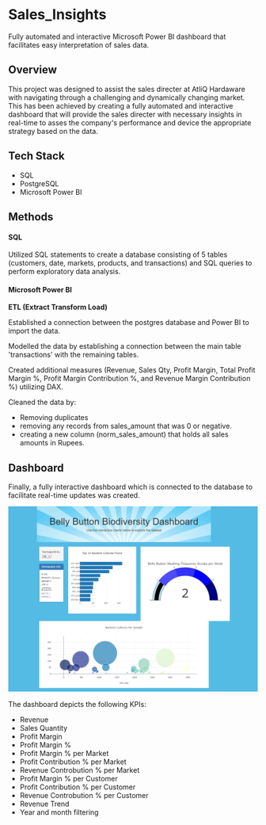 # **Sales_Insights**
Fully automated and interactive Microsoft Power BI dashboard that facilitates easy interpretation of sales data. 


## **Overview**
This project was designed to assist the sales directer at AtliQ Hardaware with navigating through a challenging and dynamically changing market. This has been achieved by creating a fully automated and interactive dashboard that will provide the sales directer with necessary insights in real-time to asses the company's performance and device the appropriate strategy based on the data. 


## **Tech Stack**
* SQL
* PostgreSQL
* Microsoft Power BI


## **Methods**

#### **SQL**
Utilized SQL statements to create a database consisting of 5 tables (customers, date, markets, products, and transactions) and SQL queries to perform exploratory data analysis.

#### **Microsoft Power BI**

**ETL (Extract Transform Load)**

Established a connection between the postgres database and Power BI to import the data.

Modelled the data by establishing a connection between the main table 'transactions' with the remaining tables.

Created additional measures (Revenue, Sales Qty, Profit Margin, Total Profit Margin %, Profit Margin Contribution %, and Revenue Margin Contribution %)  utilizing DAX.

Cleaned the data by:
* Removing duplicates
* removing any records from sales_amount that was 0 or negative.
* creating a new column (norm_sales_amount) that holds all sales amounts in Rupees.

## Dashboard
Finally, a fully interactive dashboard which is connected to the database to facilitate real-time updates was created.

![Dashboard_Photo](https://github.com/OmarQasem94/Belly_Button_Biodiversity/blob/main/static/images/Dashboard.PNG)

The dashboard depicts the following KPIs:

* Revenue
* Sales Quantity
* Profit Margin 
* Profit Margin %
* Profit Margin % per Market
* Profit Contribution % per Market
* Revenue Controbution % per Market
* Profit Margin % per Customer
* Profit Contribution % per Customer
* Revenue Controbution % per Customer
* Revenue Trend
* Year and month filtering
